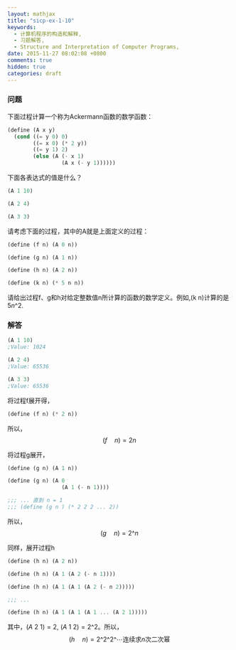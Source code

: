 ```yaml
---
layout: mathjax
title: "sicp-ex-1-10"
keywords:
  - 计算机程序的构造和解释,
  - 习题解答,
  - Structure and Interpretation of Computer Programs,
date: 2015-11-27 08:02:08 +0800
comments: true
hidden: true
categories: draft
---
```


### 问题

下面过程计算一个称为Ackermann函数的数学函数：

``` scheme
(define (A x y)
  (cond ((= y 0) 0)
        ((= x 0) (* 2 y))
        ((= y 1) 2)
        (else (A (- x 1)
                 (A x (- y 1))))))
```

下面各表达式的值是什么？

``` scheme
(A 1 10)

(A 2 4)

(A 3 3)
```

请考虑下面的过程，其中的A就是上面定义的过程：

``` scheme
(define (f n) (A 0 n))

(define (g n) (A 1 n))

(define (h n) (A 2 n))

(define (k n) (* 5 n n))
```

请给出过程f、g和h对给定整数值n所计算的函数的数学定义。例如,(k n)计算的是$5n\^2$.

### 解答

``` scheme
(A 1 10)
;Value: 1024

(A 2 4)
;Value: 65536

(A 3 3)
;Value: 65536
```

将过程f展开得，

``` scheme
(define (f n) (* 2 n))
```

所以，
$$
(f\quad n) = 2n
$$

将过程g展开，

``` scheme
(define (g n) (A 1 n))

(define (g n) (A 0
                 (A 1 (- n 1))))

;;; ... 直到 n = 1
;;; (define (g n ) (* 2 2 2 ... 2))
```

所以，
$$
(g\quad n) = 2\^n
$$

同样，展开过程h

``` scheme
(define (h n) (A 2 n))

(define (h n) (A 1 (A 2 (- n 1))))

(define (h n) (A 1 (A 1 (A 2 (- n 2)))))

;;; ...

(define (h n) (A 1 (A 1 (A 1 ... (A 2 1)))))
```
其中，$(A\ 2\ 1) = 2$, $(A\ 1\ 2) = 2\^2$。所以，
$$
(h\quad n) = {2\^{2\^{2\^\cdots}}} \text{连续求$n$次二次幂}
$$
